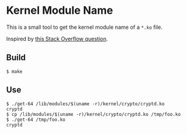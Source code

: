 # Kernel Module Name

This is a small tool to get the kernel module name of a `*.ko` file.

Inspired by [this Stack Overflow question](https://stackoverflow.com/questions/44277243/how-to-get-default-kernel-module-name-from-ko-files).


## Build

```
$ make
```

## Use

```
$ ./get-64 /lib/modules/$(uname -r)/kernel/crypto/cryptd.ko
cryptd
$ cp /lib/modules/$(uname -r)/kernel/crypto/cryptd.ko /tmp/foo.ko
$ ./get-64 /tmp/foo.ko
cryptd
```
